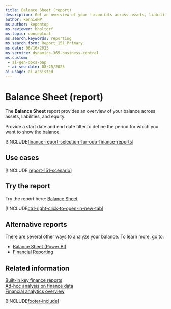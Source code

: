 ```yaml
---
title: Balance Sheet (report)
description: Get an overview of your financials across assets, liabilities, and equity.
author: kennieNP
ms.author: kepontop
ms.reviewer: bholtorf
ms.topic: conceptual
ms.search.keywords: reporting
ms.search.form: Report_151_Primary
ms.date: 06/16/2025
ms.service: dynamics-365-business-central
ms.custom:
 - ai-gen-docs-bap
 - ai-seo-date: 08/25/2025
ai.usage: ai-assisted
---
```


# Balance Sheet (report)

The **Balance Sheet** report provides an overview of your balance across assets, liabilities, and equity.

Provide a start date and end date filter to define the period for which you want to show the balance.

[!INCLUDE[finance-report-selection-for-oob-finance-reports](../includes/finance-report-selection-for-oob-finance-reports.md)]

## Use cases

[!INCLUDE [report-151-scenario](../includes/report-151-scenario-include.md)]

## Try the report

Try the report here: [Balance Sheet](https://businesscentral.dynamics.com?report=151)

[!INCLUDE[ctrl-right-click-to-open-in-new-tab](../includes/ctrl-right-click-to-open-in-new-tab.md)]

## Alternative reports

There are several other ways to analyze your balance. To learn more, go to:

- [Balance Sheet (Power BI)](../finance-powerbi-balance-sheet.md)
- [Financial Reporting](../bi-how-work-account-schedule.md)

## Related information

[Built-in key finance reports](../finance-reports.md)  
[Ad-hoc analysis on finance data](../ad-hoc-analysis-finance.md)  
[Financial analytics overview](../bi.md)  

[!INCLUDE[footer-include](../includes/footer-banner.md)]